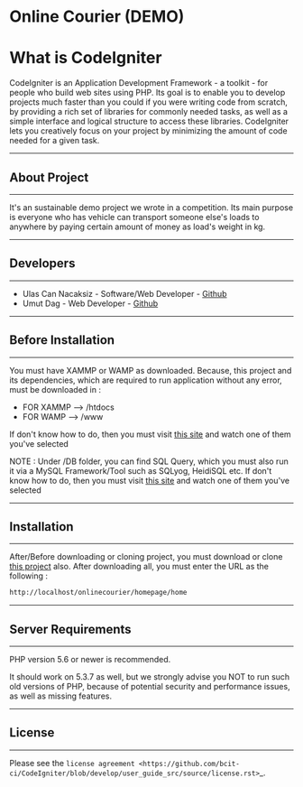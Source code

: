 # Online Courier (DEMO)
# What is CodeIgniter

CodeIgniter is an Application Development Framework - a toolkit - for people
who build web sites using PHP. Its goal is to enable you to develop projects
much faster than you could if you were writing code from scratch, by providing
a rich set of libraries for commonly needed tasks, as well as a simple
interface and logical structure to access these libraries. CodeIgniter lets
you creatively focus on your project by minimizing the amount of code needed
for a given task.

*****************
## About Project
*****************

It's an sustainable demo project we wrote in a competition. Its main purpose is
everyone who has vehicle can transport someone else's loads to anywhere by 
paying certain amount of money as load's weight in kg.

*****************
## Developers
*****************
- Ulas Can Nacaksiz - Software/Web Developer - [Github](https://github.com/ulascannacaksiz)
- Umut Dag - Web Developer - [Github](https://github.com/umutdag1)

*******************
## Before Installation
*******************

You must have XAMMP or WAMP as downloaded. Because, this project and its 
dependencies, which are required to run application without any error, must
be downloaded in : <br/>
- FOR XAMMP --> /htdocs <br/>
- FOR WAMP --> /www <br/> 

If don't know how to do, then you must visit [this site](https://www.youtube.com/results?search_query=execute+php+in+xampp+)
and watch one of them you've selected

NOTE : Under /DB folder, you can find SQL Query, which you must also run it via a MySQL Framework/Tool such as SQLyog, HeidiSQL etc.
If don't know how to do, then you must visit [this site](https://www.youtube.com/results?search_query=heidisql)
and watch one of them you've selected

*******************
## Installation
*******************

After/Before downloading or cloning project, you must download or clone 
[this project](https://github.com/umutdag1/onlinecourier_api) also. 
After downloading all, you must enter the URL as the following : <br/>

```sh 
http://localhost/onlinecourier/homepage/home 
```

*******************
## Server Requirements
*******************

PHP version 5.6 or newer is recommended.

It should work on 5.3.7 as well, but we strongly advise you NOT to run
such old versions of PHP, because of potential security and performance
issues, as well as missing features.

*******
## License
*******

Please see the `license
agreement <https://github.com/bcit-ci/CodeIgniter/blob/develop/user_guide_src/source/license.rst>`_.
